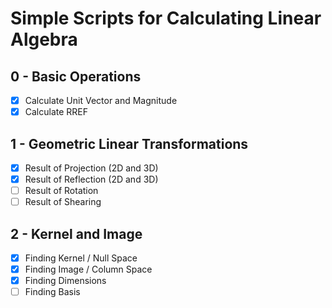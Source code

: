 # Simple Scripts for Calculating Linear Algebra

## 0 - Basic Operations
- [x] Calculate Unit Vector and Magnitude
- [x] Calculate RREF

## 1 - Geometric Linear Transformations
- [x] Result of Projection (2D and 3D)
- [x] Result of Reflection (2D and 3D)
- [ ] Result of Rotation
- [ ] Result of Shearing

## 2 - Kernel and Image
- [x] Finding Kernel / Null Space
- [x] Finding Image / Column Space
- [x] Finding Dimensions
- [ ] Finding Basis
